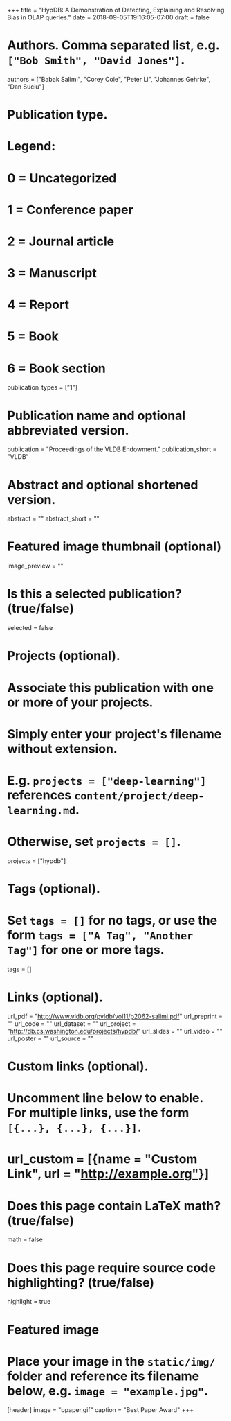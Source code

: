 +++
title = "HypDB: A Demonstration of Detecting, Explaining and Resolving Bias in OLAP queries."
date = 2018-09-05T19:16:05-07:00
draft = false

# Authors. Comma separated list, e.g. `["Bob Smith", "David Jones"]`.
authors = ["Babak Salimi", "Corey Cole", "Peter Li", "Johannes Gehrke", "Dan Suciu"]

# Publication type.
# Legend:
# 0 = Uncategorized
# 1 = Conference paper
# 2 = Journal article
# 3 = Manuscript
# 4 = Report
# 5 = Book
# 6 = Book section
publication_types = ["1"]

# Publication name and optional abbreviated version.
publication = "Proceedings of the VLDB Endowment."
publication_short = "VLDB"

# Abstract and optional shortened version.
abstract = ""
abstract_short = ""

# Featured image thumbnail (optional)
image_preview = ""

# Is this a selected publication? (true/false)
selected = false

# Projects (optional).
#   Associate this publication with one or more of your projects.
#   Simply enter your project's filename without extension.
#   E.g. `projects = ["deep-learning"]` references `content/project/deep-learning.md`.
#   Otherwise, set `projects = []`.
projects = ["hypdb"]

# Tags (optional).
#   Set `tags = []` for no tags, or use the form `tags = ["A Tag", "Another Tag"]` for one or more tags.
tags = []

# Links (optional).
url_pdf = "http://www.vldb.org/pvldb/vol11/p2062-salimi.pdf"
url_preprint = ""
url_code = ""
url_dataset = ""
url_project = "http://db.cs.washington.edu/projects/hypdb/"
url_slides = ""
url_video = ""
url_poster = ""
url_source = ""

# Custom links (optional).
#   Uncomment line below to enable. For multiple links, use the form `[{...}, {...}, {...}]`.
# url_custom = [{name = "Custom Link", url = "http://example.org"}]

# Does this page contain LaTeX math? (true/false)
math = false

# Does this page require source code highlighting? (true/false)
highlight = true

# Featured image
# Place your image in the `static/img/` folder and reference its filename below, e.g. `image = "example.jpg"`.
[header]
image = "bpaper.gif"
caption = "Best Paper Award"
+++
